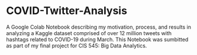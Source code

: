 # COVID-Twitter-Analysis

A Google Colab Notebook describing my motivation, process, and results in analyzing a Kaggle dataset comprised of over 12 million tweets with hashtags related to COVID-19 during March. This Notebook was sumbitted as part of my final project for CIS 545: Big Data Analytics. 
